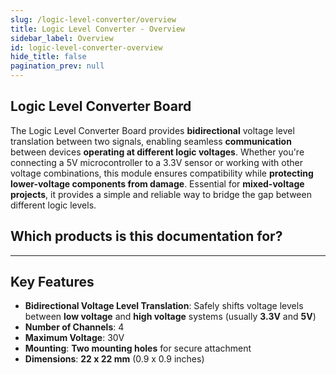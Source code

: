```yaml
---
slug: /logic-level-converter/overview
title: Logic Level Converter - Overview
sidebar_label: Overview
id: logic-level-converter-overview
hide_title: false
pagination_prev: null
---
```


## Logic Level Converter Board

The Logic Level Converter Board provides **bidirectional** voltage level translation between two signals, enabling seamless **communication** between devices **operating at different logic voltages**. Whether you're connecting a 5V microcontroller to a 3.3V sensor or working with other voltage combinations, this module ensures compatibility while **protecting lower-voltage components from damage**. Essential for **mixed-voltage projects**, it provides a simple and reliable way to bridge the gap between different logic levels.

<CenteredImage src="/img/logic-level-converter/333029.png" alt="logic-level-converter" caption="Logic Level Converter Board"/>

## Which products is this documentation for?

<QuickLink 
  title="Logic Level Converter Board" 
  description="333063"
  url="https://soldered.com/product/logic-level-converter-board/"
  image="/img/logic-level-converter/333029.png" 
/>

---

## Key Features

- **Bidirectional Voltage Level Translation**: Safely shifts voltage levels between **low voltage** and **high voltage** systems (usually **3.3V** and **5V**)
- **Number of Channels**: 4
- **Maximum Voltage**: 30V
- **Mounting**: **Two mounting holes** for secure attachment
- **Dimensions**: **22 x 22 mm** (0.9 x 0.9 inches)